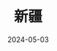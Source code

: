---
title: 新疆
description: 高原湖泊与蓝天
coverImage: /shutu.jpg
date: 2024-05-03
featured: true
slug: xinjiang
---